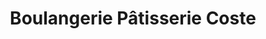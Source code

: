 ---
title: "Boulangerie Pâtisserie Coste"
url: /grenoble/boulangerie-patisserie-coste/
shop: boulangerie
---